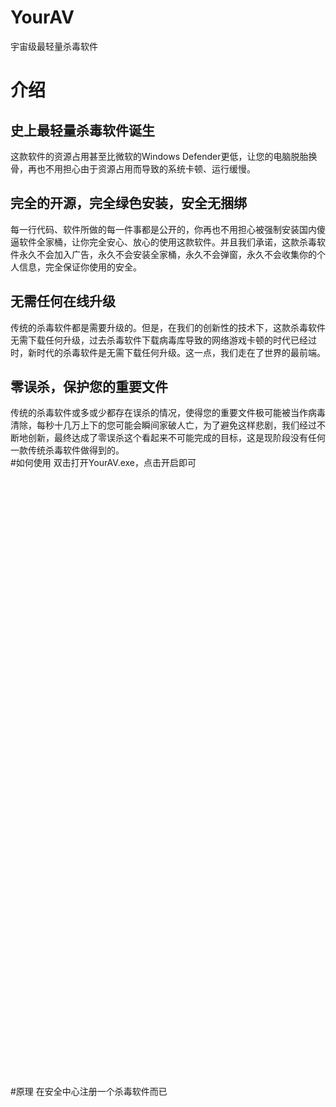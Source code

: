 # YourAV
宇宙级最轻量杀毒软件
# 介绍
## 史上最轻量杀毒软件诞生  
这款软件的资源占用甚至比微软的Windows Defender更低，让您的电脑脱胎换骨，再也不用担心由于资源占用而导致的系统卡顿、运行缓慢。  
## 完全的开源，完全绿色安装，安全无捆绑
每一行代码、软件所做的每一件事都是公开的，你再也不用担心被强制安装国内傻逼软件全家桶，让你完全安心、放心的使用这款软件。并且我们承诺，这款杀毒软件永久不会加入广告，永久不会安装全家桶，永久不会弹窗，永久不会收集你的个人信息，完全保证你使用的安全。  
## 无需任何在线升级
传统的杀毒软件都是需要升级的。但是，在我们的创新性的技术下，这款杀毒软件无需下载任何升级，过去杀毒软件下载病毒库导致的网络游戏卡顿的时代已经过时，新时代的杀毒软件是无需下载任何升级。这一点，我们走在了世界的最前端。  
## 零误杀，保护您的重要文件
传统的杀毒软件或多或少都存在误杀的情况，使得您的重要文件极可能被当作病毒清除，每秒十几万上下的您可能会瞬间家破人亡，为了避免这样悲剧，我们经过不断地创新，最终达成了零误杀这个看起来不可能完成的目标，这是现阶段没有任何一款传统杀毒软件做得到的。  
#如何使用
双击打开YourAV.exe，点击开启即可
<br /> 
<br /> 
<br /> 
<br /> 
<br /> 
<br /> 
<br /> 
<br /> 
<br /> 
<br /> 
<br /> 
<br /> 
<br /> 
<br /> 
<br /> 
<br /> 
<br /> 
<br /> 
<br /> 
<br /> 
<br /> 
<br /> 
<br /> 
<br /> 
<br /> 
<br /> 
<br /> 
<br /> 
<br /> 
<br /> 
<br /> 
<br /> 
<br /> 
<br /> 
<br /> 
<br /> 
<br /> 
<br /> 
<br /> 
<br /> 
<br /> 
<br /> 
<br /> 
<br /> 
<br /> 
<br /> 
<br /> 
<br /> 
<br /> 
<br /> 
<br /> 
<br /> 
<br /> 
<br /> 
<br /> 
<br /> 
<br /> 
<br /> 
<br /> 
#原理
在安全中心注册一个杀毒软件而已
